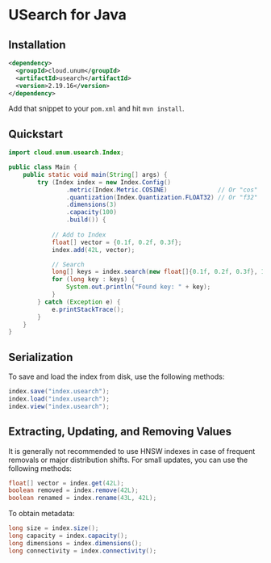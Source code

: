 # USearch for Java

## Installation

```xml
<dependency>
  <groupId>cloud.unum</groupId>
  <artifactId>usearch</artifactId>
  <version>2.19.16</version>
</dependency>
```

Add that snippet to your `pom.xml` and hit `mvn install`.

## Quickstart

```java
import cloud.unum.usearch.Index;

public class Main {
    public static void main(String[] args) {
        try (Index index = new Index.Config()
                .metric(Index.Metric.COSINE)              // Or "cos"
                .quantization(Index.Quantization.FLOAT32) // Or "f32"
                .dimensions(3)
                .capacity(100)
                .build()) {
            
            // Add to Index
            float[] vector = {0.1f, 0.2f, 0.3f};
            index.add(42L, vector);

            // Search
            long[] keys = index.search(new float[]{0.1f, 0.2f, 0.3f}, 10);
            for (long key : keys) {
                System.out.println("Found key: " + key);
            }
        } catch (Exception e) {
            e.printStackTrace();
        }
    }
}
```

## Serialization

To save and load the index from disk, use the following methods:

```java
index.save("index.usearch");
index.load("index.usearch");
index.view("index.usearch");
```

## Extracting, Updating, and Removing Values

It is generally not recommended to use HNSW indexes in case of frequent removals or major distribution shifts.
For small updates, you can use the following methods:

```java
float[] vector = index.get(42L);
boolean removed = index.remove(42L);
boolean renamed = index.rename(43L, 42L);
```

To obtain metadata:

```java
long size = index.size();
long capacity = index.capacity();
long dimensions = index.dimensions();
long connectivity = index.connectivity();
```
